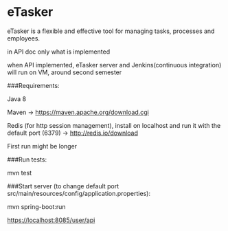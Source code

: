 # eTasker
eTasker is a flexible and effective tool for managing tasks, processes and employees.

in API doc only what is implemented

when API implemented, eTasker server and Jenkins(continuous integration) will run on VM, around second semester

###Requirements:

Java 8

Maven -> https://maven.apache.org/download.cgi

Redis (for http session management), install on localhost and run it with the default port (6379) -> http://redis.io/download

First run might be longer

###Run tests:

mvn test

###Start server (to change default port src/main/resources/config/application.properties):

mvn spring-boot:run

[https://localhost:8085/user/api](https://localhost:8085/user/api)
